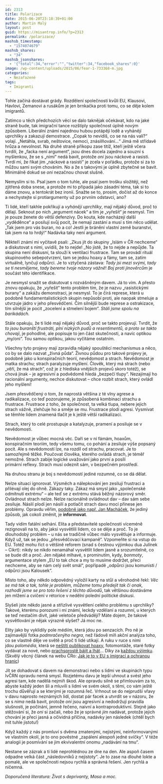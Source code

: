 ```yaml
---
id: 2313
title: Polarizace
date: 2015-06-20T23:18:39+01:00
author: Martin Malý
layout: post
guid: https://misantrop.info/?p=2313
permalink: /polarizace/
mashsb_timestamp:
  - "1574074679"
mashsb_shares:
  - "34"
mashsb_jsonshares:
  - '{"total":34,"error":"","twitter":34,"facebook_shares":0}'
image: /wp-content/uploads/2015/06/fear-1-733368-m.jpg
categories:
  - Nezařazené
tags:
  - Imigranti
---
```

Tohle začíná dostávat grády. Rozdělení společnosti kvůli EU, Klausovi, Havlovi, Zemanovi a rusákům je jen brnkačka proti tomu, co se děje kolem imigrantů.

<!--more-->

Zatímco u těch předchozích věcí se dalo taknějak očekávat, kdo na jaké straně bude, tak imigrační tance rozštíply společnost úplně novým způsobem. Liberální známí najednou hubou potápějí lodě a vyhánějí uprchlíky a zakazují demostrace. &#8222;Copak to nevidíš, co se na nás valí?&#8220; volají. &#8222;Netáhla, svrab, neštovice, nemoci, znásilňování&#8230;&#8220; Jímá mě střídavě hrůza a nevolnost. Na druhé straně příkopu zase titíž, kteří ještě včera tvrdili, že &#8222;facka není argument&#8220;, jsou dnes docela zajedno a souzní s myšlenkou, že se s &#8222;nimi&#8220; nedá bavit, protože _oni_ jsou náckové a rasisti. Tvrdí mi, že říkat jim &#8222;náckové a rasisti&#8220; je zcela v pořádku, protože si za to můžou sami svým chováním. No a že s takovými je úplně zbytečné se bavit. Minimálně dokud se _oni_ nezačnou chovat slušně.

Nemyslím si to. Psal jsem o tom tuhle, ale psal jsem trošku složitěji, než zjitřená doba snese, a protože mi to připadá jako zásadní téma, tak si to dáme znovu, a tentokrát bez ironií. Snažte se to, prosím, dočíst až do konce a nechystejte si protiargumenty už po prvním odstavci, ano?

Ti lidé, kteří takhle pokřikují a _vyhánějí uprchlíky_, mají nějaký důvod, proč to dělají. Seknout po nich &#8222;argument nácek&#8220; a tím je &#8222;vyřešit&#8220; je nesmysl. Tím je pouze ženete do větší defenzívy. Do kouta, kde nacházejí další &#8222;vyděděnce&#8220; a posilují svůj pocit, že nemají zastání a musí s tím něco udělat. &#8222;Tak jsem pro vás buran, no a co! Jestli je bránění vlastní země buranství, tak jsem na to hrdý!&#8220; Nadávka taky není argument.

Někteří známí mi vyčítavě psali: _Zkus jít do skupiny &#8222;Islám v ČR nechceme&#8220; a diskutovat s nimi, uvidíš, že to nejde! _No jistě, že to nejde a nepůjde. Ta skupina není diskusní, ta slouží k ventilaci frustrace. Tam se provádí rituál skupinového sebepotvrzení, tam se jedou hoaxy a fámy, tam se, zatím virtuálně, lynčují odpůrci. Je to vztyčená zástava: _Tady jsi mezi svými, tady se ti nesmějeme, tady bereme tvoje názory vážně_! _Boj proti jinověrcům_ je součást této identifikace.

Je nesmysl snažit se diskutovat s rozvášněným davem. Já to vím. A přesto znovu opakuju, že &#8222;vyřešit&#8220; tento problém tím, že je nazvu &#8222;rasistickými burany&#8220; a zakážu demonstraci, je nesmysl. To je čirá represe, která u podobně fundamentalistických skupin nepůsobí proti, ale naopak stmeluje a utvrzuje jádro v jeho přesvědčení. Čím silnější bude represe a ostrakizace, tím silnější je pocit &#8222;zocelení a stmelení bojem&#8220;. _Stáli jsme spolu na barikádách._

Stále opakuju, že ti lidé mají nějaký důvod, proč se takto projevují. Tvrdit, že _to jsou buranští frustráti, plní nízkých pudů a resentimentů, a proto se takto chovají_, je pohodlné, ale popisuje to jen část skutečnosti, a navíc optikou &#8222;my/oni&#8220;. Tou samou optikou, jakou vyčítáme ostatním.

Všechny tyto projevy mají zpravidla nějaký spouštěcí mechanismus a něco, co by se dalo nazvat &#8222;živná půda&#8220;. Živnou půdou pro takové projevy je, podobně jako u konspiračních teorií, nevědomost a strach. Nevědomost je matka strachu; strach paralyzuje myšlení. Člověk, který má strach (nebo &#8222;věří, že má strach&#8220;, což je z hlediska vnějších projevů skoro totéž), se chová jinak &#8211; je agresivní a podvědomě hledá &#8222;bezpečí tlupy&#8220;. Nezajímají ho racionální argumenty, nechce diskutovat &#8211; chce rozbít strach, který ovládl jeho myšlení!

Jsem přesvědčený o tom, že naprostá většina z té vlny agrese a radikalizace, co teď pozorujeme, je způsobená kombinací strachu a frustrace. Frustrace z toho, že společnost, ta velká tlupa, nebere jejich strach vážně, zlehčuje ho a směje se mu. Frustrace plodí agresi. Vysmívat se těmhle lidem znamená tlačit je k ještě větší radikalizaci.

Strach, který to celé prostupuje a katalyzuje, pramení a posiluje se v nevědomosti.

Nevědomost je vůbec mocná věc. Daří se v ní fámám, hoaxům, konspiračním teoriím, tedy všemu tomu, co pohání a zesiluje výše popsaný pocit. Ale s nevědomostí lze, na rozdíl od strachu, pracovat. Je to samozřejmě těžké. Poučovat člověka, kterého ovládá strach, je téměř nemožné. Strach zabije logické uvažování jako první a posílí primární reflexy. Strach musí odeznít sám, v bezpečném prostředí.

Na druhou stranu je boj s nevědomostí jediné rozumné, co se dá dělat.

Nelze situaci ignorovat. Výsměch a nálepkování jen zesilují frustraci a přilévají olej do ohně. Zákazy taky. Zákaz má smysl jako &#8222;společenské odmítnutí extrému&#8220; &#8211; ale teď se z extrému stává běžný názorový směr. Ovládnout strach nelze. Nelze racionálně ovládnout dav &#8211; dav sám sebe zesiluje. Násilí plodí jen násilí a potlačit strach davu mocí přinese jen problémy. Opravdu věřím, [podobně jako např. Jan Macháček](https://www.lidovky.cz/machacek-cesi-uprchlici-migrace-d3j-/monitor-jana-machacka.aspx?c=A150611_124252_monitor-jana-machacka_rof), že jediný způsob, jak cokoli změnit, je **informovat**.

Tady vidím fatální selhání. Elita a představitelé společnosti víceméně rezignovali na to, aby jaksi vysvětlili lidem, co se děje a proč. To je dlouhodobý problém &#8211; u nás se tradičně vůbec málo vysvětluje a informuje. Když už, tak se jedou &#8222;přesvědčovací kampaně&#8220;. Vzpomeňte si na vstup do EU. Totéž mohu říct o většině reforem (snad s čestnou výjimkou dua Julínek &#8211; Cikrt): nikdy se nikdo nenamáhal vysvětlit lidem jasně a srozumitelně, co se bude dít a proč. Jen nějaké mlhavé, s prominutím, kydy, _bonmoty_, argumentace stylem &#8222;EU to tak chce a my to musíme dodržet, přeci nechceme, aby se nám celý svět smál&#8220;, popřípadě &#8222;odpůrci jsou komunisti / odpůrci jsou Kalousek&#8220;.

Místo toho, aby někdo odpovědný vyložil karty na stůl a věrohodně řekl: _Věc se má tak a tak, tohle je problém, můžeme tomu předejít tak či onak, rozhodli jsme se pro toto řešení z těchto důvodů_, tak většinou dostáváme jen mlžení a cvičení v rétorice v nedělní polední politické diskusi.

Slyšeli jste někdo jasné a střízlivé vysvětlení celého problému s uprchlíky? Takové, kterému porozumí i mí známí, leckdy vzdělaní a rozumní, u kterých se teď nestačím divit, jaké veletoče předvádějí? Máte dojem, že takové vysvětlování je nějak výrazně slyšet? Já moc ne.

Elity jako by vyklidily pole médiím, která jdou po senzacích. Pro ně je zajímavější fotka _podmračenýho negra_, než řádově míň akční analýza toho, co se vlastně děje ve světě a proč ti lidé utíkají. A ruku v ruce s nimi jdou _polomédia_, která se [neštítí publikovat hoaxy](https://dennikn.sk/165049/falosne-bilbordy-stare-fotky-nie-kazdy-status-utecencoch-pravdivy/), fotomontáže, staré fotky vydávat za nové, nebo [prachsprostě bájit a lhát](https://misantrop.info/stop-medialni-manipulaci/)&#8230; Díky za [každou výjimku](https://dennikn.sk/161366/utecenci-europa/?ref=in). (Skvělý věcný článek na webu ČRo: [Jak je to v EU s imigrací a ochranou hranic](https://www.rozhlas.cz/zpravy/data/_zprava/1502982))

Jít se dohadovat s davem na demonstraci nebo s lidmi ve skupinách typu IvČRN opravdu nemá smysl. Rozjetému davu je lepší uhnout a svést jeho agresi tam, kde nadělá nejmíň škod. Ale opravdu silně se přimlouvám za to, abyste každý jeden šli a mluvili s lidmi ve svém okolí, s těmi, co vám ještě trochu důvěřují a se kterými je rozumná řeč. Vrhnout se do nejprudší vřavy v davu naprosto neznámých lidí, dostat pár facek a utvrdit se v názoru, že se s _nima_ nedá bavit, protože _oni_ jsou agresivní a nedodržují pravidla slušnosti, je počínání, jemně řečeno, naivní a kontraproduktivní. Stejně jako stěžování si, že _oni_ si začali, nebo že je správné _jim_ nadávat, protože jejich chování je přeci jasná a očividná příčina, nadávky jen následek (chtěl bych mít tuhle jistotu!)

Když každý z nás promluví s dvěma zmatenými, nejistými, neinformovanými ve vlastním okolí, je to ono pověstné &#8222;zapálení alespoň jedné svíčky&#8220;. V téže analogii je posmívání se jim ekvivalentní onomu &#8222;nadávání na tmu&#8220;.

Nestane se zázrak a ti lidé neprohlédnou ze dne na den. Ale aspoň časem odpadne velká část &#8222;následovníků z nejistoty&#8220;. Je to zase na dlouhé lokte a pomalé, ale ve společnosti nejsou rychlá a správná řešení. Jen rychlá a ničemná.

_Doporučená literatura: Život s deprivanty, Masa a moc._